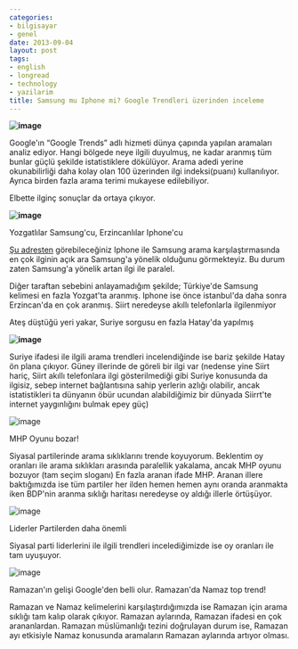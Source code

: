 ```yaml
---
categories:
- bilgisayar
- genel
date: 2013-09-04
layout: post
tags:
- english
- longread
- technology
- yazilarim
title: Samsung mu Iphone mi? Google Trendleri üzerinden inceleme
---
```


  

**![image](/images/IK0dFF5jAmAmpoLi4SWowgpgI3_YWR8iCuWFHs4NfNO3lvMUHSCaD95URnXqAMRKQ0qzg19z09Awu3hrCPj-qeuSWTl9U5tRuw3Ass35-S7ErWM_K97jfYSzv7kaYqB3Adk)**

Google'ın “Google Trends” adlı hizmeti dünya çapında yapılan aramaları analiz ediyor. Hangi bölgede neye ilgili duyulmuş, ne kadar aranmış tüm bunlar güçlü şekilde istatistiklere dökülüyor. Arama adedi yerine okunabilirliği daha kolay olan 100 üzerinden ilgi indeksi(puanı) kullanılıyor. Ayrıca birden fazla arama terimi mukayese edilebiliyor. 

Elbette ilginç sonuçlar da ortaya çıkıyor.

  

  

  

**![image](/images/kapBI4XrrI5_Ja5abhIwMUgc7NQ_Q4TBY9QcJwuB726pOh4Ha_ham66ChVDt7_dBQl2GFV9WHClyUgjFAKcoY15h7ZXDMqmXoVmRVyIpg3XxHitqW8AQXaAriskXRKyxqO4)**

  

Yozgatlılar Samsung'cu, Erzincanlılar Iphone'cu

[Şu adresten](https://www.google.com.tr/trends/explore#q=Samsung%2C%20%20Iphone%2C%20&geo=TR&cmpt=q) görebileceğiniz Iphone ile Samsung arama karşılaştırmasında en çok ilginin açık ara Samsung'a yönelik olduğunu görmekteyiz. Bu durum zaten Samsung'a yönelik artan ilgi ile paralel.

Diğer taraftan sebebini anlayamadığım şekilde; Türkiye'de Samsung kelimesi en fazla Yozgat'ta aranmış. Iphone ise önce istanbul'da daha sonra Erzincan'da en çok aranmış. Siirt neredeyse akıllı telefonlarla ilgilenmiyor

  

Ateş düştüğü yeri yakar, Suriye sorgusu en fazla Hatay'da yapılmış

  

  

  

**![image](/images/UxMZTDaq4SlRdwThDn6jcF-sfiS1UkoEUNbxkU46rsMccrf3aX6E5wKyXd6471G98NbR0zpGQqTaN3jW6luC-SR34YqeCoYSIp_akJxWxpp43_6Gvv7s9VcxwwZ0uw92W9s)**

  

Suriye ifadesi ile ilgili arama trendleri incelendiğinde ise bariz şekilde Hatay ön plana çıkıyor. Güney illerinde de göreli bir ilgi var (nedense yine Siirt hariç, Siirt akıllı telefonlara ilgi gösterilmediği gibi Suriye konusunda da ilgisiz, sebep internet bağlantısına sahip yerlerin azlığı olabilir, ancak istatistikleri ta dünyanın öbür ucundan alabildiğimiz bir dünyada Siirrt'te internet yaygınlığını bulmak epey güç) 

  

  

  

![image](/images/iDQ2aWmx5vAuI0EE2PXSKYYPnFDtV41QNL_hT2K7Y1xEQKLbWRwG_WDjA6cxrY3Aqg-XNeXwYYRgYKNROq8J5yXHub5G7fIRZDwcfgB4JusRidkKftEmunb1WqvJ0zpqRQY)

MHP Oyunu bozar!

  

Siyasal partilerinde arama sıklıklarını trende koyuyorum. Beklentim oy oranları ile arama sıklıkları arasında paralellik yakalama, ancak MHP oyunu bozuyor (tam seçim sloganı) En fazla aranan ifade MHP. Aranan illere baktığımızda ise tüm partiler her ilden hemen hemen aynı oranda aranmakta iken BDP'nin aranma sıklığı haritası neredeyse oy aldığı illerle örtüşüyor.

  

  

  

  

![image](/images/vncugjC3YqfGqSv5fajdSK6m8I-B8bofUqgF8H8YIxbB6DAR9rs5OHAPILAPkE5e7_lV1AwQWPa0rTZF3ab7cy-tobdGJmk_VjAAPpkmVtakXg1pJIOTcpRGq7ynGUxMRUQ)

  

  

Liderler Partilerden daha önemli

Siyasal parti liderlerini ile ilgili trendleri incelediğimizde ise oy oranları ile tam uyuşuyor.

  

  

  

  

  

![image](/images/0X3BZ7zmimnEhP22dZUSywFZeV-ItnRqVIptHbKA_-SdufyKYEvBM2oRskgYLnqJy3DNdu9fJaQ9-5a4kyDsSSR5Moct3ZkcGlnwaA_T0q4DzDJEDXywVIxd2KFTOZrMREo)

  

Ramazan'ın gelişi Google'den belli olur. Ramazan'da Namaz top trend!

Ramazan ve Namaz kelimelerini karşılaştırdığımızda ise Ramazan için arama sıklığı tam kalıp olarak çıkıyor. Ramazan aylarında, Ramazan ifadesi en çok arananlardan. Ramazan müslümanlığı tezini doğrulayan durum ise, Ramazan ayı etkisiyle Namaz konusunda aramaların Ramazan aylarında artıyor olması.
